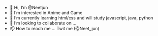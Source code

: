 - 👋 Hi, I’m @Neetjun
- 👀 I’m interested in Anime and Game
- 🌱 I’m currently learning html/css and will study javascript, java, python
- 💞️ I’m looking to collaborate on ...
- 📫 How to reach me ... Twit me (@Neet_jun) 

<!---
Neetjun/Neetjun is a ✨ special ✨ repository because its `README.md` (this file) appears on your GitHub profile.
You can click the Preview link to take a look at your changes.
--->
